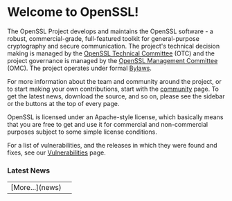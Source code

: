 # Welcome to OpenSSL!

The OpenSSL Project develops and maintains the OpenSSL software - a robust,
commercial-grade, full-featured toolkit for general-purpose cryptography and
secure communication. The project's technical decision making is managed by
the [OpenSSL Technical Committee](/community/otc.html) (OTC) and the project
governance is managed by the [OpenSSL Management Committee](/community/omc.html)
(OMC). The project operates under formal [Bylaws](/policies/omc-bylaws.html).

For more information about the team and community around the project, or to
start making your own contributions, start with the [community](/community)
page. To get the latest news, download the source, and so on, please see the
sidebar or the buttons at the top of every page.

OpenSSL is licensed under an Apache-style license, which basically means
that you are free to get and use it for commercial and non-commercial
purposes subject to some simple license conditions.

For a list of vulnerabilities, and the releases in which they were found and
fixes, see our [Vulnerabilities](news/vulnerabilities.html) page.

### Latest News

<p>
<table class="newsflash" width="90%">
<!--#include virtual="newsflash.inc"-->
<tr><td class="d">[More...](news)</td><td class="t"></td></tr>
</table>
</p>
